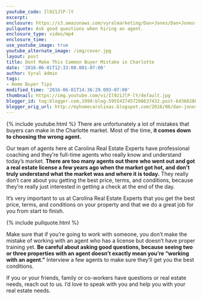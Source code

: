 ```yaml
---
youtube_code: Il921JlP-lY
excerpt:
enclosure: https://s3.amazonaws.com/vyralmarketing/Dan+Jones/Dan+Jones+Home+Selling+Team-+The+Biggest+Buyer+Mistakes.mp4
pullquote: Ask good questions when hiring an agent.
enclosure_type: video/mp4
enclosure_time:
use_youtube_image: true
youtube_alternate_image: /img/cover.jpg
layout: post
title: Dont Make This Common Buyer Mistake in Charlotte
date: '2016-06-01T12:33:00.001-07:00'
author: Vyral Admin
tags:
- Home Buyer Tips
modified_time: '2016-06-01T14:36:29.093-07:00'
thumbnail: https://img.youtube.com/vi/Il921JlP-lY/default.jpg
blogger_id: tag:blogger.com,1999:blog-5955437457298637432.post-6436628083645851235
blogger_orig_url: http://myhomecarolinas.blogspot.com/2016/06/dan-jones-home-selling-team-hiring.html
---
```

{% include youtube.html %}
There are unfortunately a lot of mistakes that buyers can make in the Charlotte market. Most of the time, **it comes down to choosing the wrong agent.**

Our team of agents here at Carolina Real Estate Experts have professional coaching and they’re full-time agents who really know and understand today’s market. **There are too many agents out there who went out and got a real estate license a few years ago when the market got hot, and don’t truly understand what the market was and where it is today.** They really don’t care about you getting the best price, terms, and conditions, because they’re really just interested in getting a check at the end of the day.

It’s very important to us at Carolina Real Estate Experts that you get the best price, terms, and conditions on your property and that we do a great job for you from start to finish.

{% include pullquote.html %}

 Make sure that if you’re going to work with someone, you don’t make the mistake of working with an agent who has a license but doesn’t have proper training yet. **Be careful about asking good questions, because seeing two or three properties with an agent doesn’t exactly mean you’re “working with an agent.”** Interview a few agents to make sure they’ll get you the best conditions.

 If you or your friends, family or co-workers have questions or real estate needs, reach out to us. I’d love to speak with you and help you with your real estate needs.
